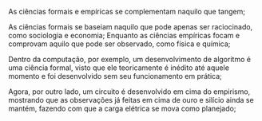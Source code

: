 As ciências formais e empíricas se complementam naquilo que tangem;

As ciências formais se baseiam naquilo que pode apenas ser raciocinado, como sociologia e economia;
Enquanto as ciências empíricas focam e comprovam aquilo que pode ser observado, como física e química;

Dentro da computação, por exemplo, um desenvolvimento de algoritmo é uma ciência formal, visto que ele teoricamente é inédito até aquele momento e foi desenvolvido sem seu funcionamento em prática;

Agora, por outro lado, um circuito é desenvolvido em cima do empirismo, mostrando que as observações já feitas em cima de ouro e silício ainda se mantém, fazendo com que a carga elétrica se mova como planejado;
